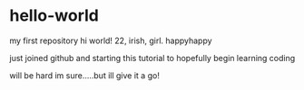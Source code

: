 # hello-world
my first repository 
hi world! 22, irish, girl. happyhappy

just joined github and starting this tutorial to hopefully begin learning coding

will be hard im sure.....but ill give it a go!
